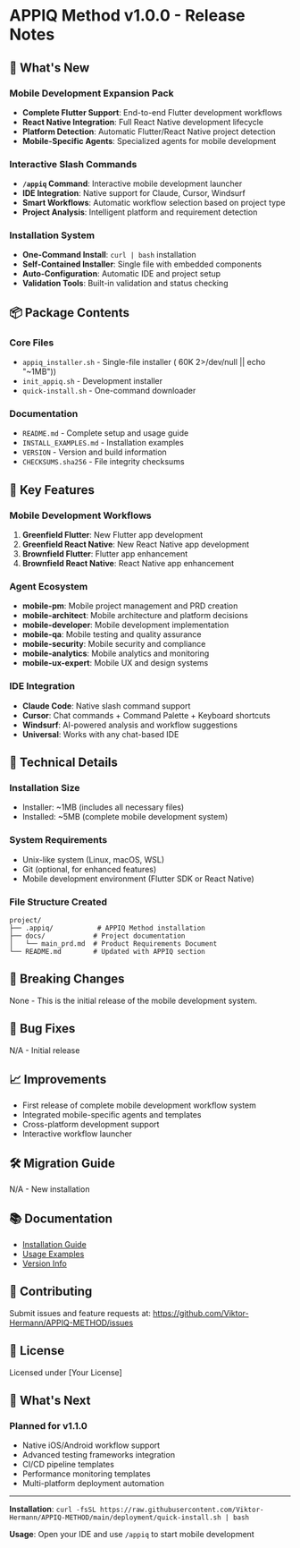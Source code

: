 # APPIQ Method v1.0.0 - Release Notes

## 🚀 What's New

### Mobile Development Expansion Pack
- **Complete Flutter Support**: End-to-end Flutter development workflows
- **React Native Integration**: Full React Native development lifecycle
- **Platform Detection**: Automatic Flutter/React Native project detection
- **Mobile-Specific Agents**: Specialized agents for mobile development

### Interactive Slash Commands
- **`/appiq` Command**: Interactive mobile development launcher
- **IDE Integration**: Native support for Claude, Cursor, Windsurf
- **Smart Workflows**: Automatic workflow selection based on project type
- **Project Analysis**: Intelligent platform and requirement detection

### Installation System
- **One-Command Install**: `curl | bash` installation
- **Self-Contained Installer**: Single file with embedded components
- **Auto-Configuration**: Automatic IDE and project setup
- **Validation Tools**: Built-in validation and status checking

## 📦 Package Contents

### Core Files
- `appiq_installer.sh` - Single-file installer ( 60K 2>/dev/null || echo "~1MB"))
- `init_appiq.sh` - Development installer
- `quick-install.sh` - One-command downloader

### Documentation
- `README.md` - Complete setup and usage guide
- `INSTALL_EXAMPLES.md` - Installation examples
- `VERSION` - Version and build information
- `CHECKSUMS.sha256` - File integrity checksums

## 🎯 Key Features

### Mobile Development Workflows
1. **Greenfield Flutter**: New Flutter app development
2. **Greenfield React Native**: New React Native app development  
3. **Brownfield Flutter**: Flutter app enhancement
4. **Brownfield React Native**: React Native app enhancement

### Agent Ecosystem
- **mobile-pm**: Mobile project management and PRD creation
- **mobile-architect**: Mobile architecture and platform decisions
- **mobile-developer**: Mobile development implementation
- **mobile-qa**: Mobile testing and quality assurance
- **mobile-security**: Mobile security and compliance
- **mobile-analytics**: Mobile analytics and monitoring
- **mobile-ux-expert**: Mobile UX and design systems

### IDE Integration
- **Claude Code**: Native slash command support
- **Cursor**: Chat commands + Command Palette + Keyboard shortcuts
- **Windsurf**: AI-powered analysis and workflow suggestions
- **Universal**: Works with any chat-based IDE

## 🔧 Technical Details

### Installation Size
- Installer: ~1MB (includes all necessary files)
- Installed: ~5MB (complete mobile development system)

### System Requirements
- Unix-like system (Linux, macOS, WSL)
- Git (optional, for enhanced features)
- Mobile development environment (Flutter SDK or React Native)

### File Structure Created
```
project/
├── .appiq/           # APPIQ Method installation
├── docs/            # Project documentation
│   └── main_prd.md  # Product Requirements Document
└── README.md        # Updated with APPIQ section
```

## 🚨 Breaking Changes
None - This is the initial release of the mobile development system.

## 🐛 Bug Fixes
N/A - Initial release

## 📈 Improvements
- First release of complete mobile development workflow system
- Integrated mobile-specific agents and templates
- Cross-platform development support
- Interactive workflow launcher

## 🛠️ Migration Guide
N/A - New installation

## 📚 Documentation
- [Installation Guide](./README.md)
- [Usage Examples](./INSTALL_EXAMPLES.md) 
- [Version Info](./VERSION)

## 🤝 Contributing
Submit issues and feature requests at: https://github.com/Viktor-Hermann/APPIQ-METHOD/issues

## 📄 License
Licensed under [Your License]

## 🎉 What's Next

### Planned for v1.1.0
- Native iOS/Android workflow support
- Advanced testing frameworks integration
- CI/CD pipeline templates
- Performance monitoring templates
- Multi-platform deployment automation

---

**Installation**: `curl -fsSL https://raw.githubusercontent.com/Viktor-Hermann/APPIQ-METHOD/main/deployment/quick-install.sh | bash`

**Usage**: Open your IDE and use `/appiq` to start mobile development
